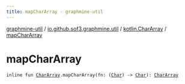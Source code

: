 ```yaml
---
title: mapCharArray - graphmine-util
---
```


[graphmine-util](../../index.html) / [io.github.sof3.graphmine.util](../index.html) / [kotlin.CharArray](index.html) / [mapCharArray](./map-char-array.html)

# mapCharArray

`inline fun `[`CharArray`](https://kotlinlang.org/api/latest/jvm/stdlib/kotlin/-char-array/index.html)`.mapCharArray(fn: (`[`Char`](https://kotlinlang.org/api/latest/jvm/stdlib/kotlin/-char/index.html)`) -> `[`Char`](https://kotlinlang.org/api/latest/jvm/stdlib/kotlin/-char/index.html)`): `[`CharArray`](https://kotlinlang.org/api/latest/jvm/stdlib/kotlin/-char-array/index.html)